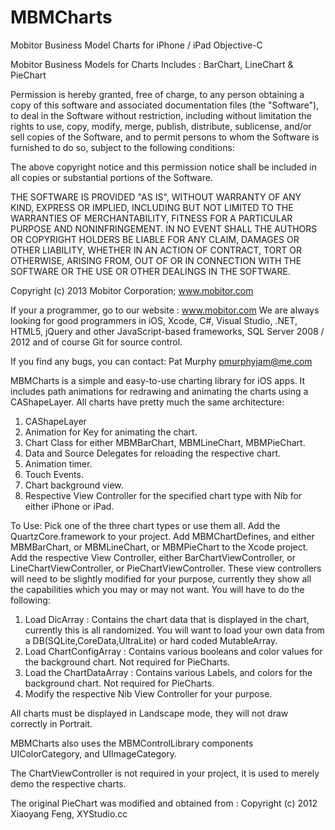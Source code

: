 MBMCharts
=========

Mobitor Business Model Charts for iPhone / iPad Objective-C

Mobitor Business Models for Charts
Includes : BarChart, LineChart & PieChart

Permission is hereby granted, free of charge, to any person
obtaining a copy of this software and associated documentation
files (the "Software"), to deal in the Software without
restriction, including without limitation the rights to use,
copy, modify, merge, publish, distribute, sublicense, and/or sell
copies of the Software, and to permit persons to whom the
Software is furnished to do so, subject to the following
conditions:

The above copyright notice and this permission notice shall be
included in all copies or substantial portions of the Software.

THE SOFTWARE IS PROVIDED "AS IS", WITHOUT WARRANTY OF ANY KIND,
EXPRESS OR IMPLIED, INCLUDING BUT NOT LIMITED TO THE WARRANTIES
OF MERCHANTABILITY, FITNESS FOR A PARTICULAR PURPOSE AND
NONINFRINGEMENT. IN NO EVENT SHALL THE AUTHORS OR COPYRIGHT
HOLDERS BE LIABLE FOR ANY CLAIM, DAMAGES OR OTHER LIABILITY,
WHETHER IN AN ACTION OF CONTRACT, TORT OR OTHERWISE, ARISING
FROM, OUT OF OR IN CONNECTION WITH THE SOFTWARE OR THE USE OR
OTHER DEALINGS IN THE SOFTWARE.

Copyright (c) 2013 Mobitor Corporation;
www.mobitor.com

If your a programmer, go to our website : www.mobitor.com
We are always looking for good programmers in iOS, Xcode, C#, Visual Studio,
.NET, HTML5, jQuery and other JavaScript-based frameworks, SQL Server 2008 / 2012
and of course Git for source control.

If you find any bugs, you can contact:
Pat Murphy
pmurphyjam@me.com

MBMCharts is a simple and easy-to-use charting library for iOS apps. 
It includes path animations for redrawing and animating the charts using a CAShapeLayer.
All charts have pretty much the same architecture:
1) CAShapeLayer
2) Animation for Key for animating the chart.
3) Chart Class for either MBMBarChart, MBMLineChart, MBMPieChart.
4) Data and Source Delegates for reloading the respective chart.
5) Animation timer.
6) Touch Events.
7) Chart background view.
8) Respective View Controller for the specified chart type with Nib for either iPhone or iPad.

To Use:
Pick one of the three chart types or use them all. Add the QuartzCore.framework to your project.
Add MBMChartDefines, and either MBMBarChart, or MBMLineChart, or MBMPieChart to the Xcode project.
Add the respective View Controller, either BarChartViewController, or LineChartViewController, or PieChartViewController.
These view controllers will need to be slightly modified for your purpose, currently they show all the capabilities
which you may or may not want.
You will have to do the following:
1) Load DicArray : Contains the chart data that is displayed in the chart, currently this is all randomized.
   You will want to load your own data from a DB(SQLite,CoreData,UltraLite) or hard coded MutableArray.
2) Load ChartConfigArray : Contains various booleans and color values for the background chart. 
   Not required for PieCharts.
3) Load the ChartDataArray : Contains various Labels, and colors for the background chart.
   Not required for PieCharts.
4) Modify the respective Nib View Controller for your purpose.

All charts must be displayed in Landscape mode, they will not draw correctly in Portrait.

MBMCharts also uses the MBMControlLibrary components UIColorCategory, and UIImageCategory.

The ChartViewController is not required in your project, it is used to merely demo the respective charts.

The original PieChart was modified and obtained from : 
Copyright (c) 2012 Xiaoyang Feng, XYStudio.cc

